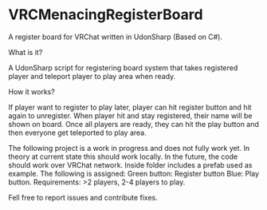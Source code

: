# VRCMenacingRegisterBoard
 A register board for VRChat written in UdonSharp (Based on C#).
 
 What is it?
 
A UdonSharp script for registering board system that takes registered player and teleport player to play area when ready.

 How it works?
 
If player want to register to play later, player can hit register button and hit again to unregister. When player hit and stay registered, their name will be shown on board. Once all players are ready, they can hit the play button and then everyone get teleported to play area.
 
The following project is a work in progress and does not fully work yet. In theory at current state this should work locally. In the future, the code should work over VRChat network. Inside folder includes a prefab used as example. The following is assigned:
Green button: Register button
Blue: Play button.
Requirements: >2 players, 2-4 players to play.

Fell free to report issues and contribute fixes.
